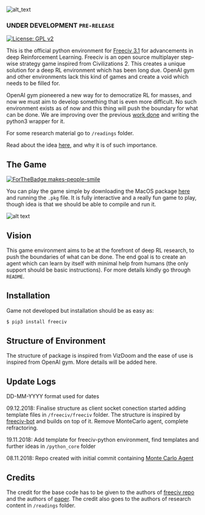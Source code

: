 ![alt_text](https://github.com/yashbonde/freeciv-python/blob/master/images/freeciv_logo_small-01.jpg)

### UNDER DEVELOPMENT `PRE-RELEASE`

[![License: GPL v2](https://img.shields.io/badge/License-GPL%20v2-blue.svg)](https://www.gnu.org/licenses/old-licenses/gpl-2.0.en.html)

This is the official python environment for [Freeciv 3.1](http://freeciv.org) for advancements in deep Reinforcement Learning. 
Freeciv is an open source multiplayer step-wise strategy game inspired from Civilizations 2. This creates a unique solution for a deep RL environment which has been long due. OpenAI gym and other environments lack this kind of games and create a void which needs to be filled for.

OpenAI gym pioneered a new way for to democratize RL for masses, and now we must aim to develop something that is even more difficult. No such environment exists as of now and this thing will push the boundary for what can be done. We are improving over the previous [work done](http://groups.csail.mit.edu/rbg/code/civ/) and writing the python3 wrapper for it.

For some research material go to `/readings` folder.

Read about the idea [here](https://medium.com/@yashbonde/call-for-an-army-of-be-a-sts-f751436671be), and why it is of such importance.

## The Game
[![ForTheBadge makes-people-smile](http://ForTheBadge.com/images/badges/makes-people-smile.svg)](http://ForTheBadge.com)

You can play the game simple by downloading the MacOS package [here](https://www.dropbox.com/sh/buypyjprsbvq0hd/AABuisFfBn-WDJgAEcXIZGrSa?dl=0) and running the `.pkg` file. It is fully interactive and a really fun game to play, though idea is that we should be able to compile and run it.

![alt text](https://vignette.wikia.nocookie.net/freeciv/images/1/1c/Freeciv-growing-cities-steal-food.jpg/revision/latest?cb=20150409102837)

## Vision
This game environment aims to be at the forefront of deep RL research, to push the boundaries of what can be done. The end goal is to create an agent which can learn by itself with minimal help from humans (the only support should be basic instructions). For more details kindly go through `README`.

## Installation
Game not developed but installation should be as easy as:

```sh
$ pip3 install freeciv
```

## Structure of Environment
The structure of package is inspired from VizDoom and the ease of use is inspired from OpenAI gym. More details will be added here.


## Update Logs
DD-MM-YYYY format used for dates

09.12.2018: Finalise structure as client socket conection started adding template files in `/freeciv/freeciv` folder. The structure is inspired by [freeciv-bot](https://github.com/chris1869/freeciv-bot) and builds on top of it. Remove MonteCarlo agent, complete refractoring.

19.11.2018: Add template for freeciv-python environment, find templates and further ideas in `/python_core` folder

08.11.2018: Repo created with initial commit containing [Monte Carlo Agent](http://groups.csail.mit.edu/rbg/code/civ/)

## Credits
The credit for the base code has to be given to the authors of [freeciv repo](https://github.com/freeciv/freeciv) and the authors of [paper](http://groups.csail.mit.edu/rbg/code/civ/). The credit also goes to the authors of research content in `/readings` folder.
